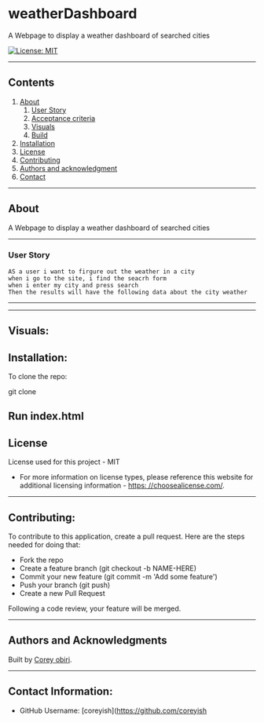 # weatherDashboard

A Webpage to display a weather dashboard of searched cities

  [![License: MIT](https://img.shields.io/badge/License-MIT-yellow.svg)](https://opensource.org/licenses/MIT)

  
---
## Contents

  1. [About](#about)
      1. [User Story](#user%20story)
      2. [Acceptance criteria](#acceptance%20criteria)
      3. [Visuals](#visuals)
      4. [Build](#build)
  2. [Installation](#installation)
  3. [License](#license)
  4. [Contributing](#contributing)
  5. [Authors and acknowledgment](#authors%20and%20acknowledgment)
  6. [Contact](#contact)

---
## About



A Webpage to display a weather dashboard of searched cities

---

  ### User Story
  
  
```
AS a user i want to firgure out the weather in a city 
when i go to the site, i find the seacrh form
when i enter my city and press search
Then the results will have the following data about the city weather
```

---


  
---
## Visuals:



## Installation:
  

To clone the repo:
  
  git clone 
  
  Run index.html
---

## License
  License used for this project - MIT
  * For more information on license types, please reference this website
  for additional licensing information - [https: //choosealicense.com/](https://choosealicense.com/).

---

## Contributing:
  
  To contribute to this application, create a pull request.
  Here are the steps needed for doing that:
  - Fork the repo
  - Create a feature branch (git checkout -b NAME-HERE)
  - Commit your new feature (git commit -m 'Add some feature')
  - Push your branch (git push)
  - Create a new Pull Request

  Following a code review, your feature will be merged.


---

  ## Authors and Acknowledgments
  Built by [Corey obiri](https://coreyish.github.io/coreyish/).

---

  ## Contact Information:
  * GitHub Username: [coreyish](https://github.com/coreyish

  